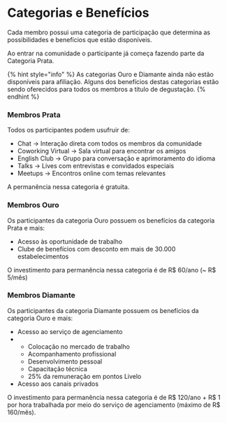 # Categorias e Benefícios

Cada membro possui uma categoria de participação que determina as possibilidades e benefícios que estão disponíveis.

Ao entrar na comunidade o participante já começa fazendo parte da Categoria Prata.

{% hint style="info" %}
As categorias Ouro e Diamante ainda não estão disponíveis para afiliação. Alguns dos benefícios destas categorias estão sendo oferecidos para todos os membros a título de degustação.
{% endhint %}

### Membros Prata

Todos os participantes podem usufruir de:

* Chat → Interação direta com todos os membros da comunidade
* Coworking Virtual → Sala virtual para encontrar os amigos
* English Club → Grupo para conversação e aprimoramento do idioma
* Talks → Lives com entrevistas e convidados especiais
* Meetups → Encontros online com temas relevantes

A permanência nessa categoria é gratuita.

### Membros Ouro

Os participantes da categoria Ouro possuem os benefícios da categoria Prata e mais:

* Acesso às oportunidade de trabalho
* Clube de benefícios com desconto em mais de 30.000 estabelecimentos

O investimento para permanência nessa categoria é de R$ 60/ano \(~ R$ 5/mês\)

### Membros Diamante

Os participantes da categoria Diamante possuem os benefícios da categoria Ouro e mais:

* Acesso ao serviço de agenciamento
* * Colocação no mercado de trabalho
  * Acompanhamento profissional
  * Desenvolvimento pessoal
  * Capacitação técnica
  * 25% da remuneração em pontos Livelo
* Acesso aos canais privados

O investimento para permanência nessa categoria é de R$ 120/ano + R$ 1 por hora trabalhada por meio do serviço de agenciamento \(máximo de R$ 160/mês\).

